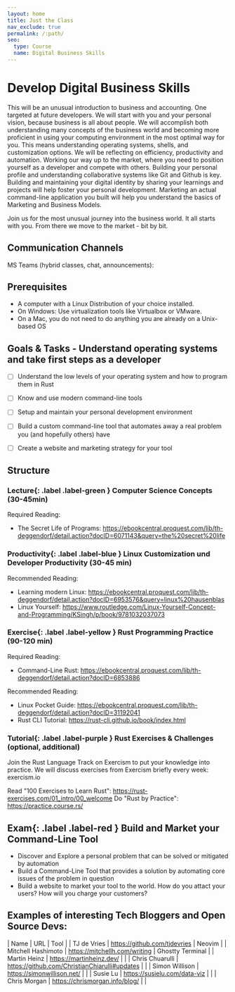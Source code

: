 ```yaml
---
layout: home
title: Just the Class
nav_exclude: true
permalink: /:path/
seo:
  type: Course
  name: Digital Business Skills
---
```



# Develop Digital Business Skills

This will be an unusual introduction to business and accounting. One targeted at future developers. We will start with you and your personal vision, because business is all about people. We will accomplish both understanding many concepts of the business world and becoming more proficient in using your computing environment in the most optimal way for you. This means understanding operating systems, shells, and customization options. We will be reflecting on efficiency, productivity and automation. Working our way up to the market, where you need to position yourself as a developer and compete with others. Building your personal profile and understanding collaborative systems like Git and Github is key. Building and maintaining your digital identity by sharing your learnings and projects will help foster your personal development. Marketing an actual command-line application you built will help you understand the basics of Marketing and Business Models.

Join us for the most unusual journey into the business world. It all starts with you. From there we move to the market - bit by bit.


## Communication Channels

MS Teams (hybrid classes, chat, announcements): <Link TBA>


## Prerequisites

- A computer with a Linux Distribution of your choice installed.
- On Windows: Use virtualization tools like Virtualbox or VMware.
- On a Mac, you do not need to do anything you are already on a Unix-based OS


## Goals & Tasks - Understand operating systems and take first steps as a developer

- [ ] Understand the low levels of your operating system and how to program them in Rust
- [ ] Know and use modern command-line tools
- [ ] Setup and maintain your personal development environment
- [ ] Build a custom command-line tool that automates away a real problem you (and hopefully others) have
- [ ] Create a website and marketing strategy for your tool


## Structure

### **Lecture**{: .label .label-green } Computer Science Concepts (30-45min)

Required Reading:
- The Secret Life of Programs: https://ebookcentral.proquest.com/lib/th-deggendorf/detail.action?docID=6071143&query=the%20secret%20life


### **Productivity**{: .label .label-blue } Linux Customization und Developer Productivity (30-45 min)

Recommended Reading:
- Learning modern Linux: https://ebookcentral.proquest.com/lib/th-deggendorf/detail.action?docID=6953576&query=linux%20hausenblas
- Linux Yourself: https://www.routledge.com/Linux-Yourself-Concept-and-Programming/KSingh/p/book/9781032037073


### **Exercise**{: .label .label-yellow } Rust Programming Practice (90-120 min)

Required Reading:
- Command-Line Rust: https://ebookcentral.proquest.com/lib/th-deggendorf/detail.action?docID=6853886


Recommended Reading:
- Linux Pocket Guide: https://ebookcentral.proquest.com/lib/th-deggendorf/detail.action?docID=31192041
- Rust CLI Tutorial: https://rust-cli.github.io/book/index.html

### **Tutorial**{: .label .label-purple } Rust Exercises & Challenges (optional, additional)

Join the Rust Language Track on Exercism to put your knowledge into practice. We will discuss exercises from Exercism briefly every week: exercism.io

Read "100 Exercises to Learn Rust": https://rust-exercises.com/01_intro/00_welcome
Do "Rust by Practice": https://practice.course.rs/


## **Exam**{: .label .label-red } Build and Market your Command-Line Tool

- Discover and Explore a personal problem that can be solved or mitigated by automation
- Build a Command-Line Tool that provides a solution by automating core issues of the problem in question
- Build a website to market your tool to the world. How do you attact your users? How will you charge your customers?


## Examples of interesting Tech Bloggers and Open Source Devs:

| Name | URL | Tool |
| TJ de Vries | https://github.com/tjdevries | Neovim |
| Mitchell Hashimoto | https://mitchellh.com/writing | Ghostty Terminal |
| Martin Heinz | https://martinheinz.dev/ | |
| Chris Chuarulli | https://github.com/ChristianChiarulli#updates | |
| Simon Willison | https://simonwillison.net/ | |
| Susie Lu | https://susielu.com/data-viz | |
| Chris Morgan | https://chrismorgan.info/blog/ | |
